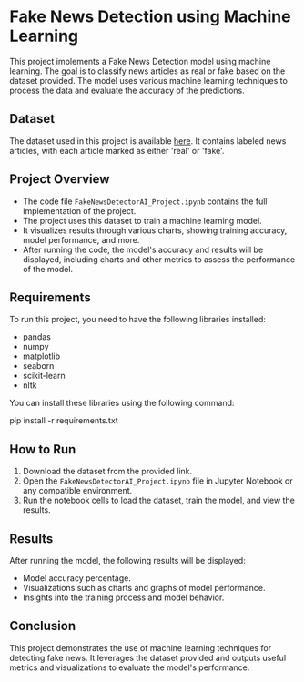 # Fake News Detection using Machine Learning

This project implements a Fake News Detection model using machine learning. The goal is to classify news articles as real or fake based on the dataset provided. The model uses various machine learning techniques to process the data and evaluate the accuracy of the predictions.

## Dataset

The dataset used in this project is available [here](https://drive.google.com/file/d/1q5jpI5M1EA9x3YPrLupmiu3gffkmGlHj/view?usp=sharing). It contains labeled news articles, with each article marked as either 'real' or 'fake'.

## Project Overview

- The code file `FakeNewsDetectorAI_Project.ipynb` contains the full implementation of the project.
- The project uses this dataset to train a machine learning model.
- It visualizes results through various charts, showing training accuracy, model performance, and more.
- After running the code, the model's accuracy and results will be displayed, including charts and other metrics to assess the performance of the model.

## Requirements

To run this project, you need to have the following libraries installed:

- pandas
- numpy
- matplotlib
- seaborn
- scikit-learn
- nltk

You can install these libraries using the following command:

pip install -r requirements.txt


## How to Run

1. Download the dataset from the provided link.
2. Open the `FakeNewsDetectorAI_Project.ipynb` file in Jupyter Notebook or any compatible environment.
3. Run the notebook cells to load the dataset, train the model, and view the results.

## Results

After running the model, the following results will be displayed:

- Model accuracy percentage.
- Visualizations such as charts and graphs of model performance.
- Insights into the training process and model behavior.

## Conclusion

This project demonstrates the use of machine learning techniques for detecting fake news. It leverages the dataset provided and outputs useful metrics and visualizations to evaluate the model's performance.


